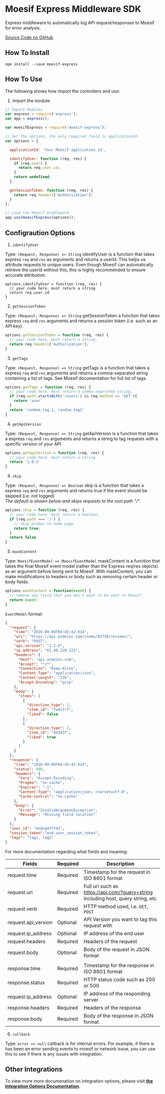 # Moesif Express Middleware SDK

Express middleware to automatically log API request/responses to Moesif for error analysis.

[Source Code on GitHub](https://github.com/moesif/moesif-express)

## How To Install

```shell
npm install --save moesif-express
```

## How To Use

The following shows how import the controllers and use:

1) Import the module:

```javascript
// Import Modules
var express = require('express');
var app = express();

var moesifExpress = require('moesif-express');

// Set the options, the only required field is applicationId.
var options = {

  applicationId: 'Your Moesif application_id',

  identifyUser: function (req, res) {
    if (req.user) {
      return req.user.id;
    }
    return undefined;
  },

  getSessionToken: function (req, res) {
    return req.headers['Authorization'];
  }
};

// Load the Moesif middleware
app.use(moesifExpress(options));

```

## Configraution Options


1) `identifyUser`

Type: `(Request, Response) => String`
identifyUser is a function that takes express `req` and `res` as arguments
and returns a userId. This helps us attribute requests to unique users. Even though Moesif can
automatically retrieve the userId without this, this is highly recommended to ensure accurate attribution.

```
options.identifyUser = function (req, res) {
  // your code here, must return a string
  return req.user.id
}
```

2) `getSessionToken`

Type: `(Request, Response) => String`
getSessionToken a function that takes express `req` and `res` arguments and returns a session token (i.e. such as an API key).

```javascript
options.getSessionToken = function (req, res) {
  // your code here, must return a string.
  return req.headers['Authorization'];
}
```

3) `getTags`

Type: `(Request, Response) => String`
getTags is a function that takes a express `req` and `res` arguments and returns a comma-separated string containing a list of tags.
See Moesif documentation for full list of tags.

```javascript
options.getTags = function (req, res) {
  // your code here. must return a comma-separated string.
  if (req.path.startsWith('/users') && req.method == 'GET'){
    return 'user'
  }
  return 'random_tag_1, random_tag2'
}
```

4) `getApiVersion`

Type: `(Request, Response) => String`
getApiVersion is a function that takes a express `req` and `res` arguments and returns a string to tag requests with a specific version of your API.
```javascript
options.getApiVersion = function (req, res) {
  // your code here. must return a string.
  return '1.0.5'
}
```

4) `skip`

Type: `(Request, Response) => Boolean`
skip is a function that takes a express `req` and `res` arguments and returns true if the event should be skipped (i.e. not logged)
<br/>_The default is shown below and skips requests to the root path "/"._
```javascript
options.skip = function (req, res) {
  // your code here. must return a boolean.
  if (req.path === '/') {
    // Skip probes to home page.
    return true;
  }
  return false
}
```

5) `maskContent`

Type: `MoesifEventModel => MoesifEventModel`
maskContent is a function that takes the final Moesif event model (rather than the Express req/res objects) as an argument before being sent to Moesif.
With maskContent, you can make modifications to headers or body such as removing certain header or body fields.

 ```javascript
 options.maskContent = function(event) {
   // remove any field that you don't want to be sent to Moesif.
   return event;
 }
 ```

`EventModel` format:

```json
{
  "request": {
    "time": "2016-09-09T04:45:42.914",
    "uri": "https://api.acmeinc.com/items/83738/reviews/",
    "verb": "POST",
    "api_version": "1.1.0",
    "ip_address": "61.48.220.123",
    "headers": {
      "Host": "api.acmeinc.com",
      "Accept": "*/*",
      "Connection": "Keep-Alive",
      "Content-Type": "application/json",
      "Content-Length": "126",
      "Accept-Encoding": "gzip"
    },
    "body": {
      "items": [
        {
          "direction_type": 1,
          "item_id": "fwdsfrf",
          "liked": false
        },
        {
          "direction_type": 2,
          "item_id": "d43d3f",
          "liked": true
        }
      ]
    }
  },
  "response": {
    "time": "2016-09-09T04:45:42.914",
    "status": 500,
    "headers": {
      "Vary": "Accept-Encoding",
      "Pragma": "no-cache",
      "Expires": "-1",
      "Content-Type": "application/json; charset=utf-8",
      "Cache-Control": "no-cache"
    },
    "body": {
      "Error": "InvalidArgumentException",
      "Message": "Missing field location"
    }
  },
  "user_id": "mndug437f43",
  "session_token":"end_user_session_token",
  "tags": "tag1, tag2"
}

```

For more documentation regarding what fields and meaning:

Fields | Required | Description
--------- | -------- | -----------
request.time | Required | Timestamp for the request in ISO 8601 format
request.uri | Required | Full uri such as https://api.com/?query=string including host, query string, etc
request.verb | Required | HTTP method used, i.e. `GET`, `POST`
request.api_version | Optional | API Version you want to tag this request with
request.ip_address | Optional | IP address of the end user
request.headers | Required | Headers of the  request
request.body | Optional | Body of the request in JSON format
||
response.time | Required | Timestamp for the response in ISO 8601 format
response.status | Required | HTTP status code such as 200 or 500
request.ip_address | Optional | IP address of the responding server
response.headers | Required | Headers of the response
response.body | Required | Body of the response in JSON format


6) `callback`

Type: `error => null`
callback is for internal errors. For example, if there is has been an error sending events
to moesif or network issue, you can use this to see if there is any issues with integration.

## Other Integrations

To view more more documenation on integration options, please visit __[the Integration Options Documentation](https://www.moesif.com/docs/getting-started/integration-options/).__ 

